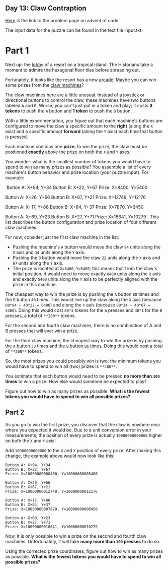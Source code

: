 ## Day 13: Claw Contraption

[Here](https://adventofcode.com/2024/day/13) is the link to the problem page on advent of code.

The input data for the puzzle can be found in the text file input.txt.

# Part 1

Next up: the [lobby](https://adventofcode.com/2020/day/24) of a resort on a tropical island. The Historians take a moment to admire the hexagonal floor tiles before spreading out.

Fortunately, it looks like the resort has a new [arcade](https://en.wikipedia.org/wiki/Amusement_arcade)! Maybe you can win some prizes from the [claw machines](https://en.wikipedia.org/wiki/Claw_machine)?

The claw machines here are a little unusual. Instead of a joystick or directional buttons to control the claw, these machines have two buttons labeled `A` and `B`. Worse, you can't just put in a token and play; it costs **3 tokens** to push the `A` button and **1 token** to push the `B` button.

With a little experimentation, you figure out that each machine's buttons are configured to move the claw a specific amount to the **right** (along the `X` axis) and a specific amount **forward** (along the `Y` axis) each time that button is pressed.

Each machine contains one **prize**; to win the prize, the claw must be positioned **exactly** above the prize on both the `X` and `Y` axes.

You wonder: what is the smallest number of tokens you would have to spend to win as many prizes as possible? You assemble a list of every machine's button behavior and prize location (your puzzle input). For example:

`Button A: X+94, Y+34
Button B: X+22, Y+67
Prize: X=8400, Y=5400

Button A: X+26, Y+66
Button B: X+67, Y+21
Prize: X=12748, Y=12176

Button A: X+17, Y+86
Button B: X+84, Y+37
Prize: X=7870, Y=6450

Button A: X+69, Y+23
Button B: X+27, Y+71
Prize: X=18641, Y=10279
`
This list describes the button configuration and prize location of four different claw machines.

For now, consider just the first claw machine in the list:


- Pushing the machine's `A` button would move the claw `94` units along the `X` axis and `34` units along the `Y` axis.
- Pushing the `B` button would move the claw `22` units along the `X` axis and `67` units along the `Y` axis.
- The prize is located at `X=8400`, `Y=5400`; this means that from the claw's initial position, it would need to move exactly `8400` units along the `X` axis and exactly `5400` units along the `Y` axis to be perfectly aligned with the prize in this machine.

The cheapest way to win the prize is by pushing the `A` button `80` times and the `B` button `40` times. This would line up the claw along the `X` axis (because `80*94 + 40*22 = 8400`) and along the `Y` axis (because `80*34 + 40*67 = 5400`). Doing this would cost `80*3` tokens for the `A` presses and `40*1` for the `B` presses, a total of `**280**` tokens.

For the second and fourth claw machines, there is no combination of A and B presses that will ever win a prize.

For the third claw machine, the cheapest way to win the prize is by pushing the `A` button `38` times and the `B` button `86` times. Doing this would cost a total of `**200**` tokens.

So, the most prizes you could possibly win is two; the minimum tokens you would have to spend to win all (two) prizes is `**480**`.

You estimate that each button would need to be pressed **no more than `100` times** to win a prize. How else would someone be expected to play?

Figure out how to win as many prizes as possible. **What is the fewest tokens you would have to spend to win all possible prizes?**

## Part 2

As you go to win the first prize, you discover that the claw is nowhere near where you expected it would be. Due to a unit conversion error in your measurements, the position of every prize is actually `10000000000000` higher on both the `X` and `Y` axis!

Add `10000000000000` to the `X` and `Y` position of every prize. After making this change, the example above would now look like this:
```
Button A: X+94, Y+34
Button B: X+22, Y+67
Prize: X=10000000008400, Y=10000000005400

Button A: X+26, Y+66
Button B: X+67, Y+21
Prize: X=10000000012748, Y=10000000012176

Button A: X+17, Y+86
Button B: X+84, Y+37
Prize: X=10000000007870, Y=10000000006450

Button A: X+69, Y+23
Button B: X+27, Y+71
Prize: X=10000000018641, Y=10000000010279
```
Now, it is only possible to win a prize on the second and fourth claw machines. Unfortunately, it will take **many more than `100` presses** to do so.

Using the corrected prize coordinates, figure out how to win as many prizes as possible. **What is the fewest tokens you would have to spend to win all possible prizes?**